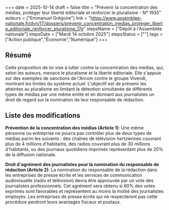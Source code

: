 +++
date = 2025-10-14
draft = false
title = "Prévenir la concentration des médias, protéger leur liberté éditoriale et renforcer le pluralisme - N° 1935"
auteurs = ["Emmanuel Grégoire"]
link = "https://www.assemblee-nationale.fr/dyn/17/dossiers/prevenir_concentration_medias_proteger_liberte_editioriale_renforcer_pluralisme_17e"
stepsName = ["Dépôt à l'Assemblée nationale"]
stepsDate = ["Mardi 14 octobre 2025"]
stepsStatus = [""]
tags = ["Action publique","Économie","Numérique"]
+++

## Résumé

Cette proposition de loi vise à lutter contre la concentration des médias, qui, selon les auteurs, menace le pluralisme et la liberté éditoriale. Elle s'appuie sur des exemples de sanctions de l'Arcom contre le groupe Vivendi, montrant les limites du système actuel. L'objectif est de prévenir les atteintes au pluralisme en limitant la détention simultanée de différents types de médias par une même entité et en donnant aux journalistes un droit de regard sur la nomination de leur responsable de rédaction.

## Liste des modifications

**Prévention de la concentration des médias (Article 1)**: Une même personne ou entreprise ne pourra pas contrôler plus de deux types de médias parmi les suivants : des chaînes de télévision hertziennes couvrant plus de 4 millions d'habitants, des radios couvrant plus de 30 millions d'habitants, ou des journaux quotidiens imprimés représentant plus de 20% de la diffusion nationale.

**Droit d'agrément des journalistes pour la nomination du responsable de rédaction (Article 2)**: La nomination du responsable de la rédaction dans les entreprises de presse écrite et les services de communication audiovisuelle (radio et télévision) devra être approuvée par un vote des journalistes professionnels. Cet agrément sera obtenu si 60% des votes exprimés sont favorables et représentent au moins la moitié des journalistes employés. Les entreprises de presse écrite qui ne respecteront pas cette procédure perdront leurs avantages fiscaux et postaux.
